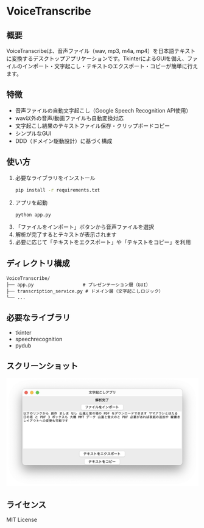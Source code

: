 # VoiceTranscribe

## 概要
VoiceTranscribeは、音声ファイル（wav, mp3, m4a, mp4）を日本語テキストに変換するデスクトップアプリケーションです。TkinterによるGUIを備え、ファイルのインポート・文字起こし・テキストのエクスポート・コピーが簡単に行えます。

## 特徴
- 音声ファイルの自動文字起こし（Google Speech Recognition API使用）
- wav以外の音声/動画ファイルも自動変換対応
- 文字起こし結果のテキストファイル保存・クリップボードコピー
- シンプルなGUI
- DDD（ドメイン駆動設計）に基づく構成

## 使い方
1. 必要なライブラリをインストール
   ```sh
   pip install -r requirements.txt
   ```
2. アプリを起動
   ```sh
   python app.py
   ```
3. 「ファイルをインポート」ボタンから音声ファイルを選択
4. 解析が完了するとテキストが表示されます
5. 必要に応じて「テキストをエクスポート」や「テキストをコピー」を利用

## ディレクトリ構成
```
VoiceTranscribe/
├── app.py                  # プレゼンテーション層（GUI）
├── transcription_service.py # ドメイン層（文字起こしロジック）
└── ...
```

## 必要なライブラリ
- tkinter
- speechrecognition
- pydub

## スクリーンショット

![VoiceTranscribeアプリのスクリーンショット: シンプルなGUIで、音声ファイルのインポート、文字起こし、テキストのエクスポートやコピーが可能](docs/image.png)

## ライセンス
MIT License
